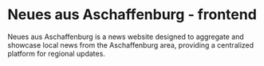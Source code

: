 # Neues aus Aschaffenburg - frontend

Neues aus Aschaffenburg is a news website designed to aggregate and showcase local news from the Aschaffenburg area, providing a centralized platform for regional updates.


